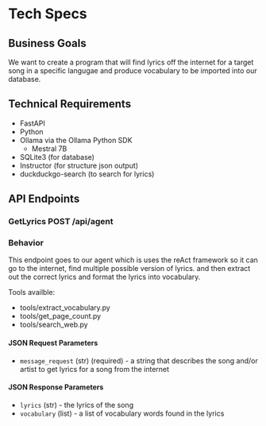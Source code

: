 # Tech Specs

## Business Goals
We want to create a program that will find lyrics off the internet for a target song in a specific langugae and produce vocabulary to be imported into our database.

## Technical Requirements
- FastAPI
- Python
- Ollama via the Ollama Python SDK
  - Mestral 7B
- SQLite3 (for database)
- Instructor (for structure json output)
- duckduckgo-search (to search for lyrics)

## API Endpoints

### GetLyrics POST /api/agent

### Behavior
This endpoint goes to our agent which is uses the reAct framework so it can go to the internet, find multiple possible version of lyrics. and then extract out the correct lyrics and format the lyrics into vocabulary.

Tools availble:
- tools/extract_vocabulary.py
- tools/get_page_count.py
- tools/search_web.py

#### JSON Request Parameters
- `message_request` (str) (required) - a string that describes the song and/or artist to get lyrics for a song from the internet

#### JSON Response Parameters
- `lyrics` (str) - the lyrics of the song
- `vocabulary` (list) - a list of vocabulary words found in the lyrics

